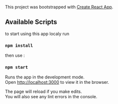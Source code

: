 This project was bootstrapped with [Create React App](https://github.com/facebook/create-react-app).

## Available Scripts
to start using this app localy run <br />

### `npm install`

then use : <br />

### `npm start`

Runs the app in the development mode.<br />
Open [http://localhost:3000](http://localhost:3000) to view it in the browser.

The page will reload if you make edits.<br />
You will also see any lint errors in the console.






